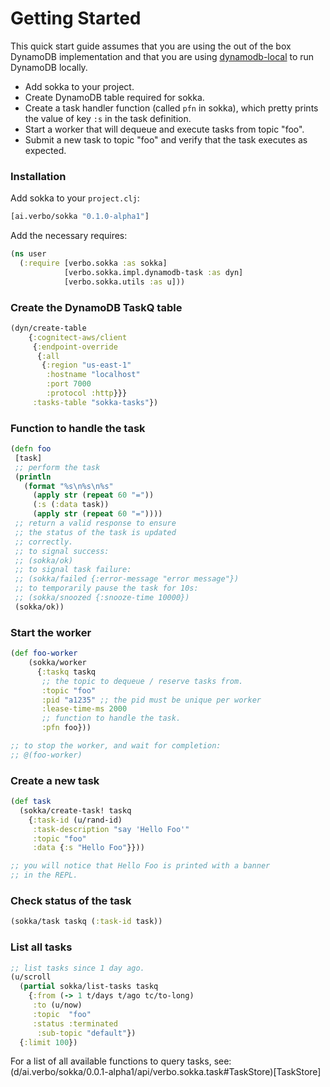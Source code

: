 # Getting Started

This quick start guide assumes that you are using the out of the box
DynamoDB implementation and that you are using [dynamodb-local](https://docs.aws.amazon.com/amazondynamodb/latest/developerguide/DynamoDBLocal.html) to run DynamoDB locally.


- Add sokka to your project.
- Create DynamoDB table required for sokka.
- Create a task handler function (called `pfn` in sokka), which pretty
  prints the value of key `:s` in the task definition.
- Start a worker that will dequeue and execute tasks from topic "foo".
- Submit a new task to topic "foo" and verify that the task executes
  as expected.

### Installation
Add sokka to your `project.clj`:

``` clojure
[ai.verbo/sokka "0.1.0-alpha1"]
```

Add the necessary requires:
``` clojure
(ns user
  (:require [verbo.sokka :as sokka]
            [verbo.sokka.impl.dynamodb-task :as dyn]
            [verbo.sokka.utils :as u]))
```


### Create the DynamoDB TaskQ table
``` clojure
(dyn/create-table
    {:cognitect-aws/client
     {:endpoint-override
      {:all
       {:region "us-east-1"
        :hostname "localhost"
        :port 7000
        :protocol :http}}}
     :tasks-table "sokka-tasks"})
```


### Function to handle the task
``` clojure
(defn foo
 [task]
 ;; perform the task
 (println
   (format "%s\n%s\n%s"
     (apply str (repeat 60 "="))
     (:s (:data task))
     (apply str (repeat 60 "="))))
 ;; return a valid response to ensure
 ;; the status of the task is updated
 ;; correctly.
 ;; to signal success:
 ;; (sokka/ok)
 ;; to signal task failure:
 ;; (sokka/failed {:error-message "error message"})
 ;; to temporarily pause the task for 10s:
 ;; (sokka/snoozed {:snooze-time 10000})
 (sokka/ok))
```

### Start the worker
``` clojure
(def foo-worker
    (sokka/worker
      {:taskq taskq
       ;; the topic to dequeue / reserve tasks from.
       :topic "foo"
       :pid "a1235" ;; the pid must be unique per worker
       :lease-time-ms 2000
       ;; function to handle the task.
       :pfn foo}))

;; to stop the worker, and wait for completion:
;; @(foo-worker)
```

### Create a new task
``` clojure
(def task
  (sokka/create-task! taskq
    {:task-id (u/rand-id)
     :task-description "say 'Hello Foo'"
     :topic "foo"
     :data {:s "Hello Foo"}}))

;; you will notice that Hello Foo is printed with a banner
;; in the REPL.
```

### Check status of the task

``` clojure
(sokka/task taskq (:task-id task))
```

### List all tasks
``` clojure
;; list tasks since 1 day ago.
(u/scroll
  (partial sokka/list-tasks taskq
    {:from (-> 1 t/days t/ago tc/to-long)
     :to (u/now)
     :topic  "foo"
     :status :terminated
      :sub-topic "default"})
  {:limit 100})
```

For a list of all available functions to query tasks, see:
(d/ai.verbo/sokka/0.0.1-alpha1/api/verbo.sokka.task#TaskStore)[TaskStore]
